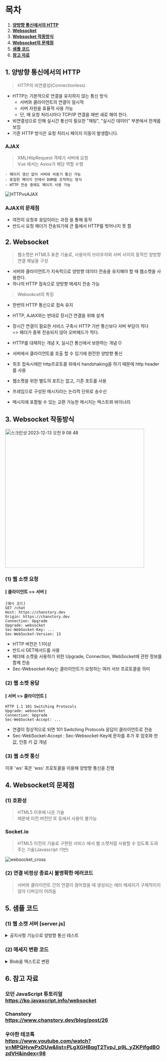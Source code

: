 # 목차

1. [**양방향 통신에서의 HTTP**](#1-양방향-통신에서의-http)
2. [**Websocket**](#2-websocket)
3. [**Websocket 작동방식**](#3-websocket-작동방식)
4. [**Websocket의 문제점**](#4-websocket의-문제점)
5. [**샘플 코드**](#5-샘플-코드)
6. [**참고 자료**](#6-참고-자료)

## 1. 양방향 통신에서의 HTTP

> HTTP의 비연결성(Connectionless)

- HTTP는 기본적으로 연결을 유지하지 않는 통신 방식
  - 서버와 클라이언트의 연결이 일시적
  - 서버 자원을 효율적 사용 가능
  - 단, 매 요청 처리시마다 TCP/IP 연결을 매번 새로 해야 한다.
- 비연결성으로 인해 실시간 통신이 필요한 "채팅", "실시간 데이터" 부분에서 한계를 보임
- 기존 HTTP 방식은 요청 처리시 페이지 이동이 발생합니다.

### AJAX

> XMLHttpRequest 객체가 서버에 요청 <br>
> Vue 에서는 Axios가 해당 역할 수행

    - 페이지 갱신 없이 서버와 비동기 통신 가능
    - 동일한 페이지 안에서 DOM을 조작하는 방식
    - HTTP 전송 중에도 페이지 사용 가능

  <!-- http ajax 비교이미지 -->

![HTTPvsAJAX](https://github.com/SSAFYSEOUL06CSSTUDY/06CSSTUDY/assets/108852263/e71d8d70-095d-4cee-922a-e181d00a3ce7)

### AJAX의 문제점

- 여전히 요청후 응답이라는 과정 을 통해 동작
- 반드시 요청 헤더가 전송되기에 큰 틀에서 HTTP를 벗어나지 못 함

## 2. Websocket

> 웹소켓은 HTML5 표준 기술로, 사용자의 브라우저와 서버 사이의 동적인 양방향 연결 채널을 구성

- 서버와 클라이언트가 지속적으로 양방향 데이터 전송을 유지해야 할 때 웹소켓을 사용한다.
- 하나의 HTTP 접속으로 양방향 메세지 전송 가능

> Websokcet의 특징

- 한번의 HTTP 통신으로 접속 유지
- HTTP, AJAX와는 반대로 장시간 연결을 위해 설계
- 장시간 연결이 필요한 서비스 구축시 HTTP 기반 통신보다 서버 부담이 적다<br>
  => 헤더가 중복 전송되지 않아 오버헤드가 적다.
- HTTP를 대체하는 개념 X, 실시간 통신에서 보완하는 개념 O
- 서버에서 클라이언트를 호출 할 수 있기에 완전한 양방향 통신

- 최초 접속시에만 http프로토콜 위에서 handshaking을 하기 때문에 http header를 사용
- 웹소켓을 위한 별도의 포트는 없고, 기존 포트를 사용
- 프레임으로 구성된 메시지라는 논리적 단위로 송수신
- 메시지에 포함될 수 있는 교환 가능한 메시지는 텍스트와 바이너리

## 3. Websocket 작동방식

<!-- 작동방식 요약이미지 -->
<img width="447" alt="스크린샷 2023-12-13 오전 9 08 48" src="https://github.com/SSAFYSEOUL06CSSTUDY/06CSSTUDY/assets/108852263/3a7aa256-d0a1-4301-928b-13dab3880a7a">

### (1) 웹 소켓 요청

#### [ 클라이언트 => 서버 ]

```
[예시 코드]
GET /chat
Host: https://chanstory.dev
Origin: https://chanstory.dev
Connection: Upgrade
Upgrade: websocket
Sec-WebSocket-Key: ...
Sec-WebSocket-Version: 13
```

- HTTP 버전은 1.1이상
- 반드시 GET메서드를 사용
- 헤더에 소켓을 사용하기 위한 Upgrade, Connection, WebSocket에 관한 정보를 함께 전송
- Sec-Websocket-Key는 클라이언트가 요청하는 여러 서브 프로토콜을 의미

### (2) 웹 소켓 응답

#### [ 서버 => 클라이언트 ]

```
HTTP 1.1 101 Switching Protocols
Upgrade: websocket
Connection: Upgrade
Sec-WebSocket-Accept: ...

```

- 연결이 정상적으로 되면 101 Switching Protocols 응답이 클라이언트로 전송
- Sec-WebSocket-Accept : Sec-Websocket-Key에 문자를 추가 후 암호화 한 값, 인증 키 값 개념

### (3) 웹 소켓 통신

이후 'ws' 혹은 'wss' 프로토콜을 이용해 양방향 통신을 진행

## 4. Websocket의 문제점

### (1) 호환성

> HTML5 이후에 나온 기술<br>
> 때문에 이전 버전인 IE 등에서 사용이 불가능

### Socket.io

> HTML5 이전의 기술로 구현된 서비스 에서 웹 소켓처럼 사용할 수 있도록 도와주는 기술(Javascript 기반)

<!-- 크로스 브라우징 이미지 -->

![websocket_cross](https://github.com/SSAFYSEOUL06CSSTUDY/06CSSTUDY/assets/108852263/adec5f52-5765-4fe1-8afe-324f492ee86e)

### (2) 연결 비정상 종료시 불명확한 에러코드

> 서버와 클라이언트 간의 연결이 끊어졌을 때 생성되는 에러 메세지가 구체적이지 않아 디버깅이 어려움

## 5. 샘플 코드

### (1) 웹 소캣 서버 [server.js]

<details>
<summary>공지사항 기능으로 양방향 통신 테스트</summary>

```
const WebSocket = require("ws");
const readline = require("readline");

const server = new WebSocket.Server({ port: 3000 });

server.on("connection", (ws) => {
  ws.on("message", (message) => {
    console.log(`받은 메시지: ${message}`);
    // 서버로부터 받은 메시지를 모든 클라이언트에게 전송
    server.clients.forEach((client) => {
      if (client.readyState === WebSocket.OPEN) {
        client.send(message);
      }
    });
  });
  ws.send("모의 채팅 서버에 오신 것을 환영합니다!");
});

const rl = readline.createInterface({
  input: process.stdin,
  output: process.stdout,
});

console.log("WebSocket 서버가 ws://localhost:3000에서 시작되었습니다.");
console.log("연결된 모든 클라이언트에게 알림을 보내려면 메시지를 입력하세요:");

rl.on("line", (input) => {
  server.clients.forEach((client) => {
    if (client.readyState === WebSocket.OPEN) {
      client.send(`[공지사항]: ${input}`);
    }
  });
});

```

</details>

### (2) 메세지 변환 코드

<details>
<summary>Blob을 텍스트로 변환</summary>

```
const chatBox = document.getElementById("chatbox");
const messageInput = document.getElementById("messageInput");

const webSocket = new WebSocket("ws://localhost:3000");

webSocket.onmessage = async function (event) {
let message;
if (event.data instanceof Blob) {
message = await event.data.text();
} else {
message = event.data;
}
chatBox.innerHTML += `<div>${message}</div>`;
chatBox.scrollTop = chatBox.scrollHeight;
};

function sendMessage() {
const message = messageInput.value;
if (message) {
webSocket.send(message);
messageInput.value = "";
}
}
```

</details>

## 6. 참고 자료

### 모던 JavaScript 튜토리얼<br> https://ko.javascript.info/websocket

### Chanstory <br>https://www.chanstory.dev/blog/post/26

### 우아한 테코톡 <br> https://www.youtube.com/watch?v=MPQHvwPxDUw&list=PLgXGHBqgT2TvpJ_p9L_yZKPifgdBOzdVH&index=98
